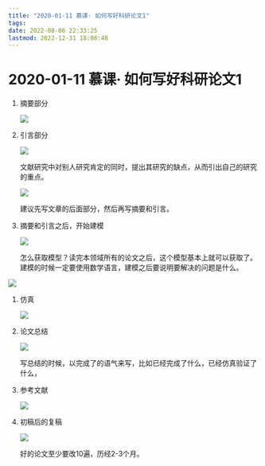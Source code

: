 ```yaml
---
title: "2020-01-11 慕课· 如何写好科研论文1"
tags: 
date: 2022-08-06 22:33:25
lastmod: 2022-12-31 18:08:48
---
```


# 2020-01-11 慕课· 如何写好科研论文1

1. 摘要部分

    ![](https://upload-images.jianshu.io/upload_images/11326454-bb037941e2937b88.png?imageMogr2/auto-orient/strip|imageView2/2/w/1097/format/webp)

2. 引言部分

    ![](https://upload-images.jianshu.io/upload_images/11326454-379b83dd2b21aabb.png?imageMogr2/auto-orient/strip|imageView2/2/w/987/format/webp)

    文献研究中对别人研究肯定的同时，提出其研究的缺点，从而引出自己的研究的重点。

    ![](https://upload-images.jianshu.io/upload_images/11326454-174762e8b1948a54.png?imageMogr2/auto-orient/strip|imageView2/2/w/936/format/webp)

    建议先写文章的后面部分，然后再写摘要和引言。
3. 摘要和引言之后，开始建模

    ![](https://upload-images.jianshu.io/upload_images/11326454-eae34812f06cd741.png?imageMogr2/auto-orient/strip|imageView2/2/w/653/format/webp)

    怎么获取模型？读完本领域所有的论文之后，这个模型基本上就可以获取了。建模的时候一定要使用数学语言，建模之后要说明要解决的问题是什么。

![](https://upload-images.jianshu.io/upload_images/11326454-84ae66701446dce0.png?imageMogr2/auto-orient/strip|imageView2/2/w/675/format/webp)

1. 仿真

    ![](https://upload-images.jianshu.io/upload_images/11326454-716fc576232fd60f.png?imageMogr2/auto-orient/strip|imageView2/2/w/650/format/webp)

2. 论文总结

    ![](https://upload-images.jianshu.io/upload_images/11326454-670738d69bd64c47.png?imageMogr2/auto-orient/strip|imageView2/2/w/469/format/webp)

    写总结的时候，以完成了的语气来写，比如已经完成了什么，已经仿真验证了什么，
    
3. 参考文献

    ![](https://upload-images.jianshu.io/upload_images/11326454-7680c59fb977dcab.png?imageMogr2/auto-orient/strip|imageView2/2/w/1073/format/webp)

4. 初稿后的复稿

    ![](https://upload-images.jianshu.io/upload_images/11326454-cfe489f7291a751d.png?imageMogr2/auto-orient/strip|imageView2/2/w/1011/format/webp)

    好的论文至少要改10遍，历经2-3个月。